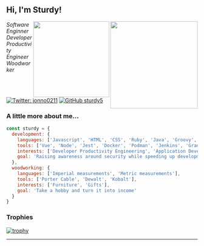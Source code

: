 <h2> Hi, I'm Sturdy!</h2>
<img align='right' src="https://media.giphy.com/media/l2QZQ53G4vWK9DFYY/giphy.gif" width="230">
<img align='right' src="https://media.giphy.com/media/xZ9RvVHluWRcDk5egw/giphy.gif" width="200">
<p><em>Software Enginner<br/>Developer Productivity Engineer<br/>Woodworker</em></p>

[![Twitter: jonno0211](https://img.shields.io/twitter/follow/jonno0211?style=social)](https://twitter.com/jonno0211)
[![GitHub sturdy5](https://img.shields.io/github/followers/sturdy5?label=follow&style=social)](https://github.com/sturdy5)


### A little more about me...  

```javascript
const sturdy = {
  development: {
    languages: ['Javascript', 'HTML', 'CSS', 'Ruby', 'Java', 'Groovy', 'Bash'],
    tools: ['Vue', 'Node', 'Jest', 'Docker', 'Podman', 'Jenkins', 'Gradle', 'Maven', 'Linux'],
    interests: ['Developer Productivity Engineering', 'Application Development Security'],
    goal: 'Raising awareness around security while speeding up development teams'
  },
  woodworking: {
    languages: ['Imperial measurements', 'Metric measurements'],
    tools: ['Porter Cable', 'Dewalt', 'Kobalt'],
    interests: ['Furniture', 'Gifts'],
    goal: 'Take a hobby and turn it into income'
  }
}
```

### Trophies

[![trophy](https://github-profile-trophy.vercel.app/?username=sturdy5)](https://github.com/ryo-ma/github-profile-trophy)

---
